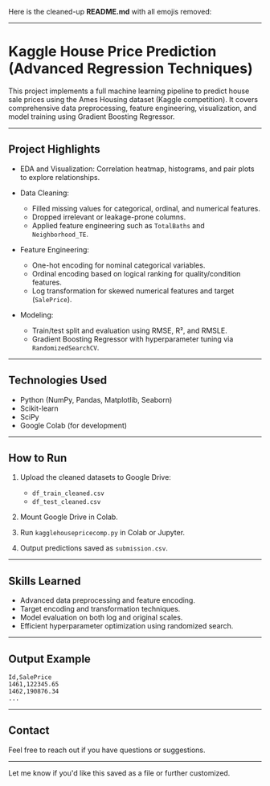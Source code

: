 Here is the cleaned-up **README.md** with all emojis removed:

---

# Kaggle House Price Prediction (Advanced Regression Techniques)

This project implements a full machine learning pipeline to predict house sale prices using the Ames Housing dataset (Kaggle competition). It covers comprehensive data preprocessing, feature engineering, visualization, and model training using Gradient Boosting Regressor.

---

## Project Highlights

* EDA and Visualization: Correlation heatmap, histograms, and pair plots to explore relationships.
* Data Cleaning:

  * Filled missing values for categorical, ordinal, and numerical features.
  * Dropped irrelevant or leakage-prone columns.
  * Applied feature engineering such as `TotalBaths` and `Neighborhood_TE`.
* Feature Engineering:

  * One-hot encoding for nominal categorical variables.
  * Ordinal encoding based on logical ranking for quality/condition features.
  * Log transformation for skewed numerical features and target (`SalePrice`).
* Modeling:

  * Train/test split and evaluation using RMSE, R², and RMSLE.
  * Gradient Boosting Regressor with hyperparameter tuning via `RandomizedSearchCV`.

---

## Technologies Used

* Python (NumPy, Pandas, Matplotlib, Seaborn)
* Scikit-learn
* SciPy
* Google Colab (for development)

---

## How to Run

1. Upload the cleaned datasets to Google Drive:

   * `df_train_cleaned.csv`
   * `df_test_cleaned.csv`
2. Mount Google Drive in Colab.
3. Run `kagglehousepricecomp.py` in Colab or Jupyter.
4. Output predictions saved as `submission.csv`.

---

## Skills Learned

* Advanced data preprocessing and feature encoding.
* Target encoding and transformation techniques.
* Model evaluation on both log and original scales.
* Efficient hyperparameter optimization using randomized search.

---

## Output Example

```csv
Id,SalePrice
1461,122345.65
1462,190876.34
...
```

---

## Contact

Feel free to reach out if you have questions or suggestions.

---

Let me know if you'd like this saved as a file or further customized.
